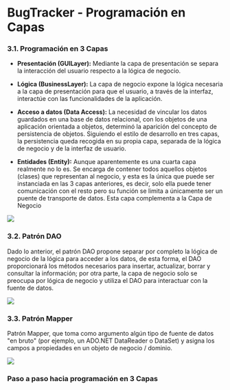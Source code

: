# BugTracker - Programación en Capas


### 3.1. Programación en 3 Capas 

- **Presentación (GUILayer):** Mediante la capa de presentación se separa la interacción del usuario respecto a la lógica de negocio.
- **Lógica (BusinessLayer):** La capa de negocio expone la lógica necesaria a la capa de presentación para que el usuario, a través de la interfaz, interactúe con las funcionalidades de la aplicación.
- **Acceso a datos (Data Access):**  La necesidad de vincular los datos guardados en una base de datos relacional, con los objetos de una aplicación orientada a objetos, determinó la aparición del concepto de persistencia de objetos. Siguiendo el estilo de desarrollo en tres capas, la persistencia queda recogida en su propia capa, separada de la lógica de negocio y de la interfaz de usuario.

- **Entidades (Entity):** Aunque aparentemente es una cuarta capa realmente no lo es. Se encarga de contener todos aquellos objetos (clases) que representan al negocio, y esta es la única que puede ser instanciada en las 3 capas anteriores, es decir, solo ella puede tener comunicación con el resto pero su función se limita a únicamente ser un puente de transporte de datos. Esta capa complementa a la Capa de Negocio

**![](https://lh5.googleusercontent.com/o76z7uQg0dRkDHxpMdMwBfyJOb6fftiCzMah3wk5X94-oiaYaROi1ohtM_mEuWXW_87Jo9Qp3aCJR213Y4jMcN6SlPXc2dlQYDBVPmfwkE0_wAJaAljLUjTecL49Jzli40jmfV1V)**

### 3.2. Patrón DAO

Dado lo anterior, el patrón DAO propone separar por completo la lógica de negocio de la lógica para acceder a los datos, de esta forma, el DAO proporcionará los métodos necesarios para insertar, actualizar, borrar y consultar la información; por otra parte, la capa de negocio solo se preocupa por lógica de negocio y utiliza el DAO para interactuar con la fuente de datos.

**![](https://jossjack.files.wordpress.com/2014/06/dao.jpg)**

### 3.3. Patrón Mapper

Patrón Mapper, que toma como argumento algún tipo de fuente de datos "en bruto" (por ejemplo, un ADO.NET DataReader o DataSet) y asigna los campos a propiedades en un objeto de negocio / dominio.

**![](https://martinfowler.com/eaaCatalog/databaseMapperSketch.gif)**

###  Paso a paso hacia programación en 3 Capas
